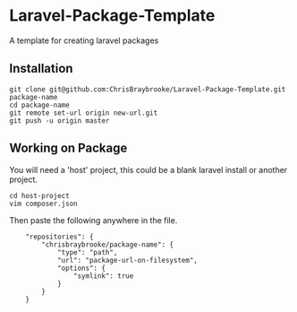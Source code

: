 # Laravel-Package-Template
A template for creating laravel packages

## Installation

```
git clone git@github.com:ChrisBraybrooke/Laravel-Package-Template.git package-name
cd package-name
git remote set-url origin new-url.git
git push -u origin master
```

## Working on Package
You will need a 'host' project, this could be a blank laravel install or another project.

```
cd host-project
vim composer.json
```

Then paste the following anywhere in the file.

```
    "repositories": {
        "chrisbraybrooke/package-name": {
            "type": "path",
            "url": "package-url-on-filesystem",
            "options": {
                "symlink": true
            }
        }
    }
```
